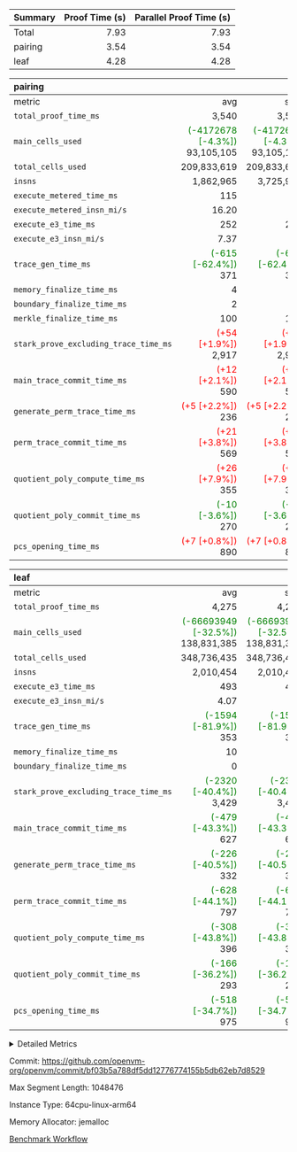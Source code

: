 | Summary | Proof Time (s) | Parallel Proof Time (s) |
|:---|---:|---:|
| Total |  7.93 |  7.93 |
| pairing |  3.54 |  3.54 |
| leaf |  4.28 |  4.28 |


| pairing |||||
|:---|---:|---:|---:|---:|
|metric|avg|sum|max|min|
| `total_proof_time_ms ` |  3,540 |  3,540 |  3,540 |  3,540 |
| `main_cells_used     ` | <span style='color: green'>(-4172678 [-4.3%])</span> 93,105,105 | <span style='color: green'>(-4172678 [-4.3%])</span> 93,105,105 | <span style='color: green'>(-4172678 [-4.3%])</span> 93,105,105 | <span style='color: green'>(-4172678 [-4.3%])</span> 93,105,105 |
| `total_cells_used    ` |  209,833,619 |  209,833,619 |  209,833,619 |  209,833,619 |
| `insns               ` |  1,862,965 |  3,725,930 |  1,862,965 |  1,862,965 |
| `execute_metered_time_ms` |  115 | -          | -          | -          |
| `execute_metered_insn_mi/s` |  16.20 | -          |  16.20 |  16.20 |
| `execute_e3_time_ms  ` |  252 |  252 |  252 |  252 |
| `execute_e3_insn_mi/s` |  7.37 | -          |  7.37 |  7.37 |
| `trace_gen_time_ms   ` | <span style='color: green'>(-615 [-62.4%])</span> 371 | <span style='color: green'>(-615 [-62.4%])</span> 371 | <span style='color: green'>(-615 [-62.4%])</span> 371 | <span style='color: green'>(-615 [-62.4%])</span> 371 |
| `memory_finalize_time_ms` |  4 |  4 |  4 |  4 |
| `boundary_finalize_time_ms` |  2 |  2 |  2 |  2 |
| `merkle_finalize_time_ms` |  100 |  100 |  100 |  100 |
| `stark_prove_excluding_trace_time_ms` | <span style='color: red'>(+54 [+1.9%])</span> 2,917 | <span style='color: red'>(+54 [+1.9%])</span> 2,917 | <span style='color: red'>(+54 [+1.9%])</span> 2,917 | <span style='color: red'>(+54 [+1.9%])</span> 2,917 |
| `main_trace_commit_time_ms` | <span style='color: red'>(+12 [+2.1%])</span> 590 | <span style='color: red'>(+12 [+2.1%])</span> 590 | <span style='color: red'>(+12 [+2.1%])</span> 590 | <span style='color: red'>(+12 [+2.1%])</span> 590 |
| `generate_perm_trace_time_ms` | <span style='color: red'>(+5 [+2.2%])</span> 236 | <span style='color: red'>(+5 [+2.2%])</span> 236 | <span style='color: red'>(+5 [+2.2%])</span> 236 | <span style='color: red'>(+5 [+2.2%])</span> 236 |
| `perm_trace_commit_time_ms` | <span style='color: red'>(+21 [+3.8%])</span> 569 | <span style='color: red'>(+21 [+3.8%])</span> 569 | <span style='color: red'>(+21 [+3.8%])</span> 569 | <span style='color: red'>(+21 [+3.8%])</span> 569 |
| `quotient_poly_compute_time_ms` | <span style='color: red'>(+26 [+7.9%])</span> 355 | <span style='color: red'>(+26 [+7.9%])</span> 355 | <span style='color: red'>(+26 [+7.9%])</span> 355 | <span style='color: red'>(+26 [+7.9%])</span> 355 |
| `quotient_poly_commit_time_ms` | <span style='color: green'>(-10 [-3.6%])</span> 270 | <span style='color: green'>(-10 [-3.6%])</span> 270 | <span style='color: green'>(-10 [-3.6%])</span> 270 | <span style='color: green'>(-10 [-3.6%])</span> 270 |
| `pcs_opening_time_ms ` | <span style='color: red'>(+7 [+0.8%])</span> 890 | <span style='color: red'>(+7 [+0.8%])</span> 890 | <span style='color: red'>(+7 [+0.8%])</span> 890 | <span style='color: red'>(+7 [+0.8%])</span> 890 |

| leaf |||||
|:---|---:|---:|---:|---:|
|metric|avg|sum|max|min|
| `total_proof_time_ms ` |  4,275 |  4,275 |  4,275 |  4,275 |
| `main_cells_used     ` | <span style='color: green'>(-66693949 [-32.5%])</span> 138,831,385 | <span style='color: green'>(-66693949 [-32.5%])</span> 138,831,385 | <span style='color: green'>(-66693949 [-32.5%])</span> 138,831,385 | <span style='color: green'>(-66693949 [-32.5%])</span> 138,831,385 |
| `total_cells_used    ` |  348,736,435 |  348,736,435 |  348,736,435 |  348,736,435 |
| `insns               ` |  2,010,454 |  2,010,454 |  2,010,454 |  2,010,454 |
| `execute_e3_time_ms  ` |  493 |  493 |  493 |  493 |
| `execute_e3_insn_mi/s` |  4.07 | -          |  4.07 |  4.07 |
| `trace_gen_time_ms   ` | <span style='color: green'>(-1594 [-81.9%])</span> 353 | <span style='color: green'>(-1594 [-81.9%])</span> 353 | <span style='color: green'>(-1594 [-81.9%])</span> 353 | <span style='color: green'>(-1594 [-81.9%])</span> 353 |
| `memory_finalize_time_ms` |  10 |  10 |  10 |  10 |
| `boundary_finalize_time_ms` |  0 |  0 |  0 |  0 |
| `stark_prove_excluding_trace_time_ms` | <span style='color: green'>(-2320 [-40.4%])</span> 3,429 | <span style='color: green'>(-2320 [-40.4%])</span> 3,429 | <span style='color: green'>(-2320 [-40.4%])</span> 3,429 | <span style='color: green'>(-2320 [-40.4%])</span> 3,429 |
| `main_trace_commit_time_ms` | <span style='color: green'>(-479 [-43.3%])</span> 627 | <span style='color: green'>(-479 [-43.3%])</span> 627 | <span style='color: green'>(-479 [-43.3%])</span> 627 | <span style='color: green'>(-479 [-43.3%])</span> 627 |
| `generate_perm_trace_time_ms` | <span style='color: green'>(-226 [-40.5%])</span> 332 | <span style='color: green'>(-226 [-40.5%])</span> 332 | <span style='color: green'>(-226 [-40.5%])</span> 332 | <span style='color: green'>(-226 [-40.5%])</span> 332 |
| `perm_trace_commit_time_ms` | <span style='color: green'>(-628 [-44.1%])</span> 797 | <span style='color: green'>(-628 [-44.1%])</span> 797 | <span style='color: green'>(-628 [-44.1%])</span> 797 | <span style='color: green'>(-628 [-44.1%])</span> 797 |
| `quotient_poly_compute_time_ms` | <span style='color: green'>(-308 [-43.8%])</span> 396 | <span style='color: green'>(-308 [-43.8%])</span> 396 | <span style='color: green'>(-308 [-43.8%])</span> 396 | <span style='color: green'>(-308 [-43.8%])</span> 396 |
| `quotient_poly_commit_time_ms` | <span style='color: green'>(-166 [-36.2%])</span> 293 | <span style='color: green'>(-166 [-36.2%])</span> 293 | <span style='color: green'>(-166 [-36.2%])</span> 293 | <span style='color: green'>(-166 [-36.2%])</span> 293 |
| `pcs_opening_time_ms ` | <span style='color: green'>(-518 [-34.7%])</span> 975 | <span style='color: green'>(-518 [-34.7%])</span> 975 | <span style='color: green'>(-518 [-34.7%])</span> 975 | <span style='color: green'>(-518 [-34.7%])</span> 975 |



<details>
<summary>Detailed Metrics</summary>

|  | keygen_time_ms | commit_exe_time_ms | app proof_time_ms | agg_layer_time_ms |
| --- | --- | --- | --- |
|  | 48 | 9 | 3,959 | 5,391 | 

| group | single_leaf_agg_time_ms | prove_segment_time_ms | num_children | memory_to_vec_partition_time_ms | insns | fri.log_blowup | execute_metered_time_ms | execute_metered_insn_mi/s | compute_user_public_values_proof_time_ms |
| --- | --- | --- | --- | --- | --- | --- | --- | --- | --- |
| leaf | 5,390 |  | 1 |  |  | 1 |  |  |  | 
| pairing |  | 3,799 |  | 6 | 1,862,965 | 1 | 115 | 16.20 | 38 | 

| group | air_name | quotient_deg | interactions | constraints |
| --- | --- | --- | --- | --- |
| leaf | AccessAdapterAir<2> | 2 | 5 | 12 | 
| leaf | AccessAdapterAir<4> | 2 | 5 | 12 | 
| leaf | AccessAdapterAir<8> | 2 | 5 | 12 | 
| leaf | FriReducedOpeningAir | 2 | 39 | 71 | 
| leaf | JalRangeCheckAir | 2 | 9 | 14 | 
| leaf | NativePoseidon2Air<BabyBearParameters>, 1> | 2 | 136 | 572 | 
| leaf | PhantomAir | 2 | 3 | 5 | 
| leaf | ProgramAir | 1 | 1 | 4 | 
| leaf | VariableRangeCheckerAir | 1 | 1 | 4 | 
| leaf | VmAirWrapper<AluNativeAdapterAir, FieldArithmeticCoreAir> | 2 | 15 | 27 | 
| leaf | VmAirWrapper<BranchNativeAdapterAir, BranchEqualCoreAir<1> | 2 | 11 | 25 | 
| leaf | VmAirWrapper<NativeAdapterAir<2, 0>, PublicValuesCoreAir> | 2 | 11 | 30 | 
| leaf | VmAirWrapper<NativeLoadStoreAdapterAir<1>, NativeLoadStoreCoreAir<1> | 2 | 15 | 20 | 
| leaf | VmAirWrapper<NativeLoadStoreAdapterAir<4>, NativeLoadStoreCoreAir<4> | 2 | 15 | 20 | 
| leaf | VmAirWrapper<NativeVectorizedAdapterAir<4>, FieldExtensionCoreAir> | 2 | 15 | 27 | 
| leaf | VmConnectorAir | 2 | 5 | 11 | 
| leaf | VolatileBoundaryAir | 2 | 7 | 19 | 
| pairing | AccessAdapterAir<16> | 2 | 5 | 12 | 
| pairing | AccessAdapterAir<2> | 2 | 5 | 12 | 
| pairing | AccessAdapterAir<32> | 2 | 5 | 12 | 
| pairing | AccessAdapterAir<4> | 2 | 5 | 12 | 
| pairing | AccessAdapterAir<8> | 2 | 5 | 12 | 
| pairing | BitwiseOperationLookupAir<8> | 2 | 2 | 4 | 
| pairing | MemoryMerkleAir<8> | 2 | 4 | 39 | 
| pairing | PersistentBoundaryAir<8> | 2 | 3 | 7 | 
| pairing | PhantomAir | 2 | 3 | 5 | 
| pairing | Poseidon2PeripheryAir<BabyBearParameters>, 1> | 2 | 1 | 286 | 
| pairing | ProgramAir | 1 | 1 | 4 | 
| pairing | RangeTupleCheckerAir<2> | 1 | 1 | 4 | 
| pairing | Rv32HintStoreAir | 2 | 18 | 28 | 
| pairing | VariableRangeCheckerAir | 1 | 1 | 4 | 
| pairing | VmAirWrapper<Rv32BaseAluAdapterAir, BaseAluCoreAir<4, 8> | 2 | 20 | 37 | 
| pairing | VmAirWrapper<Rv32BaseAluAdapterAir, LessThanCoreAir<4, 8> | 2 | 18 | 40 | 
| pairing | VmAirWrapper<Rv32BaseAluAdapterAir, ShiftCoreAir<4, 8> | 2 | 24 | 91 | 
| pairing | VmAirWrapper<Rv32BranchAdapterAir, BranchEqualCoreAir<4> | 2 | 11 | 20 | 
| pairing | VmAirWrapper<Rv32BranchAdapterAir, BranchLessThanCoreAir<4, 8> | 2 | 13 | 35 | 
| pairing | VmAirWrapper<Rv32CondRdWriteAdapterAir, Rv32JalLuiCoreAir> | 2 | 10 | 18 | 
| pairing | VmAirWrapper<Rv32IsEqualModAdapterAir<2, 1, 32, 32>, ModularIsEqualCoreAir<32, 4, 8> | 2 | 25 | 225 | 
| pairing | VmAirWrapper<Rv32JalrAdapterAir, Rv32JalrCoreAir> | 2 | 16 | 20 | 
| pairing | VmAirWrapper<Rv32LoadStoreAdapterAir, LoadSignExtendCoreAir<4, 8> | 2 | 18 | 33 | 
| pairing | VmAirWrapper<Rv32LoadStoreAdapterAir, LoadStoreCoreAir<4> | 2 | 17 | 40 | 
| pairing | VmAirWrapper<Rv32MultAdapterAir, DivRemCoreAir<4, 8> | 2 | 25 | 84 | 
| pairing | VmAirWrapper<Rv32MultAdapterAir, MulHCoreAir<4, 8> | 2 | 24 | 31 | 
| pairing | VmAirWrapper<Rv32MultAdapterAir, MultiplicationCoreAir<4, 8> | 2 | 19 | 19 | 
| pairing | VmAirWrapper<Rv32RdWriteAdapterAir, Rv32AuipcCoreAir> | 2 | 12 | 14 | 
| pairing | VmAirWrapper<Rv32VecHeapAdapterAir<1, 2, 2, 32, 32>, FieldExpressionCoreAir> | 2 | 415 | 480 | 
| pairing | VmAirWrapper<Rv32VecHeapAdapterAir<2, 1, 1, 32, 32>, FieldExpressionCoreAir> | 2 | 158 | 190 | 
| pairing | VmAirWrapper<Rv32VecHeapAdapterAir<2, 2, 2, 32, 32>, FieldExpressionCoreAir> | 2 | 428 | 457 | 
| pairing | VmConnectorAir | 2 | 5 | 11 | 

| group | air_name | idx | rows | prep_cols | perm_cols | main_cols | cells |
| --- | --- | --- | --- | --- | --- | --- | --- |
| leaf | AccessAdapterAir<2> | 0 | 1,048,576 |  | 16 | 11 | 28,311,552 | 
| leaf | AccessAdapterAir<4> | 0 | 524,288 |  | 16 | 13 | 15,204,352 | 
| leaf | AccessAdapterAir<8> | 0 | 16,384 |  | 16 | 17 | 540,672 | 
| leaf | FriReducedOpeningAir | 0 | 1,048,576 |  | 84 | 27 | 116,391,936 | 
| leaf | JalRangeCheckAir | 0 | 65,536 |  | 28 | 12 | 2,621,440 | 
| leaf | NativePoseidon2Air<BabyBearParameters>, 1> | 0 | 131,072 |  | 312 | 398 | 93,061,120 | 
| leaf | PhantomAir | 0 | 32,768 |  | 12 | 6 | 589,824 | 
| leaf | ProgramAir | 0 | 524,288 |  | 8 | 10 | 9,437,184 | 
| leaf | VariableRangeCheckerAir | 0 | 262,144 | 2 | 8 | 1 | 2,359,296 | 
| leaf | VmAirWrapper<AluNativeAdapterAir, FieldArithmeticCoreAir> | 0 | 1,048,576 |  | 36 | 29 | 68,157,440 | 
| leaf | VmAirWrapper<BranchNativeAdapterAir, BranchEqualCoreAir<1> | 0 | 262,144 |  | 28 | 23 | 13,369,344 | 
| leaf | VmAirWrapper<NativeAdapterAir<2, 0>, PublicValuesCoreAir> | 0 | 64 |  | 28 | 27 | 3,520 | 
| leaf | VmAirWrapper<NativeLoadStoreAdapterAir<1>, NativeLoadStoreCoreAir<1> | 0 | 524,288 |  | 40 | 21 | 31,981,568 | 
| leaf | VmAirWrapper<NativeLoadStoreAdapterAir<4>, NativeLoadStoreCoreAir<4> | 0 | 131,072 |  | 40 | 27 | 8,781,824 | 
| leaf | VmAirWrapper<NativeVectorizedAdapterAir<4>, FieldExtensionCoreAir> | 0 | 262,144 |  | 36 | 38 | 19,398,656 | 
| leaf | VmConnectorAir | 0 | 2 | 1 | 16 | 5 | 42 | 
| leaf | VolatileBoundaryAir | 0 | 262,144 |  | 20 | 12 | 8,388,608 | 

| group | air_name | segment | rows | prep_cols | perm_cols | main_cols | cells |
| --- | --- | --- | --- | --- | --- | --- | --- |
| pairing | AccessAdapterAir<16> | 0 | 262,144 |  | 16 | 25 | 10,747,904 | 
| pairing | AccessAdapterAir<32> | 0 | 131,072 |  | 16 | 41 | 7,471,104 | 
| pairing | AccessAdapterAir<8> | 0 | 524,288 |  | 16 | 17 | 17,301,504 | 
| pairing | BitwiseOperationLookupAir<8> | 0 | 65,536 | 3 | 8 | 2 | 655,360 | 
| pairing | MemoryMerkleAir<8> | 0 | 32,768 |  | 16 | 32 | 1,572,864 | 
| pairing | PersistentBoundaryAir<8> | 0 | 32,768 |  | 12 | 20 | 1,048,576 | 
| pairing | PhantomAir | 0 | 1 |  | 12 | 6 | 18 | 
| pairing | Poseidon2PeripheryAir<BabyBearParameters>, 1> | 0 | 32,768 |  | 8 | 300 | 10,092,544 | 
| pairing | ProgramAir | 0 | 32,768 |  | 8 | 10 | 589,824 | 
| pairing | RangeTupleCheckerAir<2> | 0 | 524,288 | 2 | 8 | 1 | 4,718,592 | 
| pairing | Rv32HintStoreAir | 0 | 256 |  | 44 | 32 | 19,456 | 
| pairing | VariableRangeCheckerAir | 0 | 262,144 | 2 | 8 | 1 | 2,359,296 | 
| pairing | VmAirWrapper<Rv32BaseAluAdapterAir, BaseAluCoreAir<4, 8> | 0 | 1,048,576 |  | 52 | 36 | 92,274,688 | 
| pairing | VmAirWrapper<Rv32BaseAluAdapterAir, LessThanCoreAir<4, 8> | 0 | 65,536 |  | 40 | 37 | 5,046,272 | 
| pairing | VmAirWrapper<Rv32BaseAluAdapterAir, ShiftCoreAir<4, 8> | 0 | 2,048 |  | 52 | 53 | 215,040 | 
| pairing | VmAirWrapper<Rv32BranchAdapterAir, BranchEqualCoreAir<4> | 0 | 262,144 |  | 28 | 26 | 14,155,776 | 
| pairing | VmAirWrapper<Rv32BranchAdapterAir, BranchLessThanCoreAir<4, 8> | 0 | 131,072 |  | 32 | 32 | 8,388,608 | 
| pairing | VmAirWrapper<Rv32CondRdWriteAdapterAir, Rv32JalLuiCoreAir> | 0 | 8,192 |  | 28 | 18 | 376,832 | 
| pairing | VmAirWrapper<Rv32IsEqualModAdapterAir<2, 1, 32, 32>, ModularIsEqualCoreAir<32, 4, 8> | 0 | 32 |  | 56 | 166 | 7,104 | 
| pairing | VmAirWrapper<Rv32JalrAdapterAir, Rv32JalrCoreAir> | 0 | 65,536 |  | 36 | 28 | 4,194,304 | 
| pairing | VmAirWrapper<Rv32LoadStoreAdapterAir, LoadStoreCoreAir<4> | 0 | 1,048,576 |  | 52 | 41 | 97,517,568 | 
| pairing | VmAirWrapper<Rv32MultAdapterAir, MulHCoreAir<4, 8> | 0 | 256 |  | 72 | 39 | 28,416 | 
| pairing | VmAirWrapper<Rv32MultAdapterAir, MultiplicationCoreAir<4, 8> | 0 | 512 |  | 52 | 31 | 42,496 | 
| pairing | VmAirWrapper<Rv32RdWriteAdapterAir, Rv32AuipcCoreAir> | 0 | 32,768 |  | 28 | 20 | 1,572,864 | 
| pairing | VmAirWrapper<Rv32VecHeapAdapterAir<2, 1, 1, 32, 32>, FieldExpressionCoreAir> | 0 | 1,024 |  | 320 | 263 | 596,992 | 
| pairing | VmAirWrapper<Rv32VecHeapAdapterAir<2, 2, 2, 32, 32>, FieldExpressionCoreAir> | 0 | 16,384 |  | 604 | 497 | 18,038,784 | 
| pairing | VmConnectorAir | 0 | 2 | 1 | 16 | 5 | 42 | 

| group | idx | trace_gen_time_ms | total_proof_time_ms | total_cells_used | total_cells | system_trace_gen_time_ms | stark_prove_excluding_trace_time_ms | single_trace_gen_time_ms | quotient_poly_compute_time_ms | quotient_poly_commit_time_ms | perm_trace_commit_time_ms | pcs_opening_time_ms | memory_finalize_time_ms | main_trace_commit_time_ms | main_cells_used | insns | generate_perm_trace_time_ms | execute_e3_time_ms | execute_e3_insn_mi/s | boundary_finalize_time_ms |
| --- | --- | --- | --- | --- | --- | --- | --- | --- | --- | --- | --- | --- | --- | --- | --- | --- | --- | --- | --- | --- |
| leaf | 0 | 353 | 4,275 | 348,736,435 | 418,598,378 | 351 | 3,429 | 2 | 396 | 293 | 797 | 975 | 10 | 627 | 138,831,385 | 2,010,454 | 332 | 493 | 4.07 | 0 | 

| group | idx | trace_height_constraint | weighted_sum | threshold |
| --- | --- | --- | --- | --- |
| leaf | 0 | 0 | 7,274,628 | 2,013,265,921 | 
| leaf | 0 | 1 | 45,531,392 | 2,013,265,921 | 
| leaf | 0 | 2 | 3,637,314 | 2,013,265,921 | 
| leaf | 0 | 3 | 44,859,652 | 2,013,265,921 | 
| leaf | 0 | 4 | 262,144 | 2,013,265,921 | 
| leaf | 0 | 5 | 102,351,562 | 2,013,265,921 | 

| group | segment | trace_gen_time_ms | total_proof_time_ms | total_cells_used | total_cells | system_trace_gen_time_ms | stark_prove_excluding_trace_time_ms | single_trace_gen_time_ms | quotient_poly_compute_time_ms | quotient_poly_commit_time_ms | perm_trace_commit_time_ms | pcs_opening_time_ms | merkle_finalize_time_ms | memory_to_vec_partition_time_ms | memory_finalize_time_ms | main_trace_commit_time_ms | main_cells_used | insns | generate_perm_trace_time_ms | execute_e3_time_ms | execute_e3_insn_mi/s | boundary_finalize_time_ms |
| --- | --- | --- | --- | --- | --- | --- | --- | --- | --- | --- | --- | --- | --- | --- | --- | --- | --- | --- | --- | --- | --- | --- |
| pairing | 0 | 371 | 3,540 | 209,833,619 | 304,931,516 | 370 | 2,917 | 2 | 355 | 270 | 569 | 890 | 100 | 7 | 4 | 590 | 93,105,105 | 1,862,965 | 236 | 252 | 7.37 | 2 | 

| group | segment | trace_height_constraint | weighted_sum | threshold |
| --- | --- | --- | --- | --- |
| pairing | 0 | 0 | 5,382,342 | 2,013,265,921 | 
| pairing | 0 | 1 | 18,152,512 | 2,013,265,921 | 
| pairing | 0 | 2 | 2,691,171 | 2,013,265,921 | 
| pairing | 0 | 3 | 25,000,068 | 2,013,265,921 | 
| pairing | 0 | 4 | 131,072 | 2,013,265,921 | 
| pairing | 0 | 5 | 65,536 | 2,013,265,921 | 
| pairing | 0 | 6 | 6,016,192 | 2,013,265,921 | 
| pairing | 0 | 7 | 4,096 | 2,013,265,921 | 
| pairing | 0 | 8 | 58,426,029 | 2,013,265,921 | 

</details>


Commit: https://github.com/openvm-org/openvm/commit/bf03b5a788df5dd12776774155b5db62eb7d8529

Max Segment Length: 1048476

Instance Type: 64cpu-linux-arm64

Memory Allocator: jemalloc

[Benchmark Workflow](https://github.com/openvm-org/openvm/actions/runs/16763827942)

